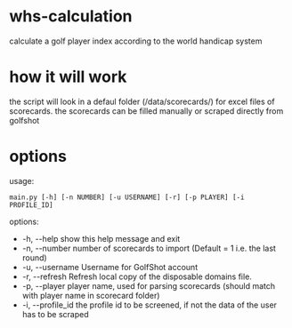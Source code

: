 # whs-calculation
calculate a golf player index according to the world handicap system

# how it will work 
the script will look in a defaul folder (/data/scorecards/) for excel files of scorecards. 
the scorecards can be filled manually or scraped directly from golfshot



# options
usage: 
```
main.py [-h] [-n NUMBER] [-u USERNAME] [-r] [-p PLAYER] [-i PROFILE_ID]
```

options:
  * -h, --help            show this help message and exit
  * -n, --number          number of scorecards to import (Default = 1 i.e. the last round)
  * -u, --username        Username for GolfShot account
  * -r, --refresh         Refresh local copy of the disposable domains file.
  * -p, --player          player name, used for parsing scorecards (should match with player name in scorecard folder)
  * -i, --profile_id      the profile id to be screened, if not the data of the user has to be scraped




